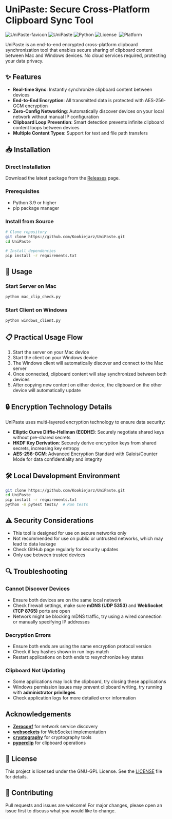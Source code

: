 # UniPaste: Secure Cross-Platform Clipboard Sync Tool

![UniPaste-favicon](https://github.com/Kookiejarz/UniPaste/blob/main/unipaste.png?raw=true)
![UniPaste](https://img.shields.io/badge/UniPaste-1.1.1-blue)
![Python](https://img.shields.io/badge/Python-3.9+-green)
![License](https://img.shields.io/badge/License-GNU%20GPL-blue) 
![Platform](https://img.shields.io/badge/Platform-Mac%20%7C%20Windows-lightgrey)

UniPaste is an end-to-end encrypted cross-platform clipboard synchronization tool that enables secure sharing of clipboard content between Mac and Windows devices. No cloud services required, protecting your data privacy.

## ✨ Features

- **Real-time Sync**: Instantly synchronize clipboard content between devices
- **End-to-End Encryption**: All transmitted data is protected with AES-256-GCM encryption
- **Zero-Config Networking**: Automatically discover devices on your local network without manual IP configuration
- **Clipboard Loop Prevention**: Smart detection prevents infinite clipboard content loops between devices
- **Multiple Content Types**: Support for text and file path transfers

## 📥 Installation

### Direct Installation
Download the latest package from the [Releases](https://github.com/Kookiejarz/UniPaste/releases) page.

### Prerequisites
- Python 3.9 or higher
- pip package manager

### Install from Source

```sh
# Clone repository
git clone https://github.com/Kookiejarz/UniPaste.git
cd UniPaste

# Install dependencies
pip install -r requirements.txt
```

## 🚀 Usage

### Start Server on Mac
```sh
python mac_clip_check.py 
```

### Start Client on Windows
```sh
python windows_client.py
```

## 📋 Practical Usage Flow

1. Start the server on your Mac device
2. Start the client on your Windows device
3. The Windows client will automatically discover and connect to the Mac server
4. Once connected, clipboard content will stay synchronized between both devices
5. After copying new content on either device, the clipboard on the other device will automatically update

## 🔒 Encryption Technology Details

UniPaste uses multi-layered encryption technology to ensure data security:

- **Elliptic Curve Diffie-Hellman (ECDHE)**: Securely negotiate shared keys without pre-shared secrets
- **HKDF Key Derivation**: Securely derive encryption keys from shared secrets, increasing key entropy
- **AES-256-GCM**: Advanced Encryption Standard with Galois/Counter Mode for data confidentiality and integrity

## 🛠 Local Development Environment

```sh
git clone https://github.com/Kookiejarz/UniPaste.git
cd UniPaste
pip install -r requirements.txt
python -m pytest tests/  # Run tests
```

## ⚠️ Security Considerations

- This tool is designed for use on secure networks only
- Not recommended for use on public or untrusted networks, which may lead to data leakage
- Check GitHub page regularly for security updates
- Only use between trusted devices

## 🔍 Troubleshooting

### Cannot Discover Devices
- Ensure both devices are on the same local network
- Check firewall settings, make sure **mDNS (UDP 5353)** and **WebSocket (TCP 8765)** ports are open
- Network might be blocking mDNS traffic, try using a wired connection or manually specifying IP addresses

### Decryption Errors
- Ensure both ends are using the same encryption protocol version
- Check if key hashes shown in run logs match
- Restart applications on both ends to resynchronize key states

### Clipboard Not Updating
- Some applications may lock the clipboard, try closing these applications
- Windows permission issues may prevent clipboard writing, try running with **administrator privileges**
- Check application logs for more detailed error information


## Acknowledgements

- **[Zeroconf](https://github.com/jstasiak/python-zeroconf)** for network service discovery
- **[websockets](https://github.com/aaugustin/websockets)** for WebSocket implementation
- **[cryptography](https://github.com/pyca/cryptography)** for cryptography tools
- **[pyperclip](https://github.com/asweigart/pyperclip)** for clipboard operations

## 📄 License

This project is licensed under the GNU-GPL License. See the [LICENSE](LICENSE) file for details.

## 🤝 Contributing

Pull requests and issues are welcome! For major changes, please open an issue first to discuss what you would like to change.

